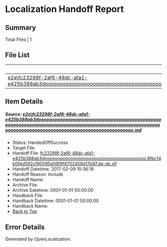 # <a name='report-top'></a> Localization Handoff Report

## Summary
 Total Files | 1

## File List
 Source File | Status | Details 
 ----------- | ------ | ------- 
 [e2e\fc23298f-2af6-48dc-afa1-e425b388ab3doooooooooooooooooooooooooooooooooooooooooooooooooooooooooooooooooooooooooooooooooooooooooooooooooooooooooooooooooooooooooooooooooooooooooooooooooooooooo.md](https://github.com/OpenLocalizationTestOrg/ol-test0/blob/3bf4ce38c8ca9c8f7d01473e0cfe372d431463bd/e2e/fc23298f-2af6-48dc-afa1-e425b388ab3doooooooooooooooooooooooooooooooooooooooooooooooooooooooooooooooooooooooooooooooooooooooooooooooooooooooooooooooooooooooooooooooooooooooooooooooooooooooo.md) | HandedOffSuccess | [Details](#6e2012542547a82f2ce8a3bf86002ba12bcb4ac81)

## Item Details
##### <a name='6e2012542547a82f2ce8a3bf86002ba12bcb4ac81'></a> Source: [e2e\fc23298f-2af6-48dc-afa1-e425b388ab3doooooooooooooooooooooooooooooooooooooooooooooooooooooooooooooooooooooooooooooooooooooooooooooooooooooooooooooooooooooooooooooooooooooooooooooooooooooooo.md](https://github.com/OpenLocalizationTestOrg/ol-test0/blob/3bf4ce38c8ca9c8f7d01473e0cfe372d431463bd/e2e/fc23298f-2af6-48dc-afa1-e425b388ab3doooooooooooooooooooooooooooooooooooooooooooooooooooooooooooooooooooooooooooooooooooooooooooooooooooooooooooooooooooooooooooooooooooooooooooooooooooooooo.md)
* Status: HandedOffSuccess
* Target File: 
* Handoff File: [fc23298f-2af6-48dc-afa1-e425b388ab3dooooooooooooooooooooooooooooooooooooooo.8fbc14b0f4d592cf90095e09f9f8702459d17b97.de-de.xlf](https://github.com/OpenLocalizationTestOrg/ol-test0-handoff/blob/3f6f6594183e4d915eff0bc8d8d00a7eb9fc79f9/ol-handoff/OpenLocalizationTestOrg/ol-test0-dede/shujia/ht/fc23298f-2af6-48dc-afa1-e425b388ab3dooooooooooooooooooooooooooooooooooooooo.8fbc14b0f4d592cf90095e09f9f8702459d17b97.de-de.xlf)
* Handoff Datetime: 2017-02-09 10:36:18
* Handoff Reason: Include
* Handoff Name: 
* Archive File: 
* Archive Datetime: 0001-01-01 00:00:00
* Handback File: 
* Handback Datetime: 0001-01-01 00:00:00
* Handback Name: 
* [Back to Top](#report-top)


## Error Details

Generated by OpenLocalization.

